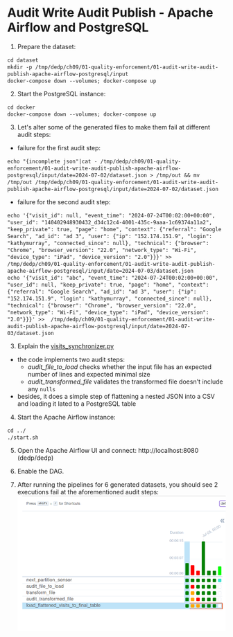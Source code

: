 # Audit Write Audit Publish - Apache Airflow and PostgreSQL

1. Prepare the dataset:
```
cd dataset
mkdir -p /tmp/dedp/ch09/01-quality-enforcement/01-audit-write-audit-publish-apache-airflow-postgresql/input
docker-compose down --volumes; docker-compose up
```

2. Start the PostgreSQL instance:
```
cd docker
docker-compose down --volumes; docker-compose up
```

3. Let's alter some of the generated files to make them fail at different audit steps:
* failure for the first audit step:
```
echo "{incomplete json"|cat - /tmp/dedp/ch09/01-quality-enforcement/01-audit-write-audit-publish-apache-airflow-postgresql/input/date=2024-07-02/dataset.json > /tmp/out && mv /tmp/out /tmp/dedp/ch09/01-quality-enforcement/01-audit-write-audit-publish-apache-airflow-postgresql/input/date=2024-07-02/dataset.json
```

* failure for the second audit step:
```
echo '{"visit_id": null, "event_time": "2024-07-24T00:02:00+00:00", "user_id": "140402948930432_d34c12c4-4001-435c-9aaa-1c69374a11a2", "keep_private": true, "page": "home", "context": {"referral": "Google Search", "ad_id": "ad 3", "user": {"ip": "152.174.151.9", "login": "kathymurray", "connected_since": null}, "technical": {"browser": "Chrome", "browser_version": "22.0", "network_type": "Wi-Fi", "device_type": "iPad", "device_version": "2.0"}}}' >>  /tmp/dedp/ch09/01-quality-enforcement/01-audit-write-audit-publish-apache-airflow-postgresql/input/date=2024-07-03/dataset.json 
echo '{"visit_id": "abc", "event_time": "2024-07-24T00:02:00+00:00", "user_id": null, "keep_private": true, "page": "home", "context": {"referral": "Google Search", "ad_id": "ad 3", "user": {"ip": "152.174.151.9", "login": "kathymurray", "connected_since": null}, "technical": {"browser": "Chrome", "browser_version": "22.0", "network_type": "Wi-Fi", "device_type": "iPad", "device_version": "2.0"}}}' >>  /tmp/dedp/ch09/01-quality-enforcement/01-audit-write-audit-publish-apache-airflow-postgresql/input/date=2024-07-03/dataset.json 
```


3. Explain the [visits_synchronizer.py](dags%2Fvisits_synchronizer.py)
* the code implements two audit steps:
  * _audit_file_to_load_ checks whether the input file has an expected number of lines and expected minimal size
  * _audit_transformed_file_ validates the transformed file doesn't include any `nulls`
* besides, it does a simple step of flattening a nested JSON into a CSV and loading it lated to a PostgreSQL table

4. Start the Apache Airflow instance:
```
cd ../
./start.sh
```

5. Open the Apache Airflow UI and connect: http://localhost:8080 (dedp/dedp)


6. Enable the DAG.

7. After running the pipelines for 6 generated datasets, you should see 2 executions fail at the aforementioned audit steps:
![airflow_status.png](assets/airflow_status.png)